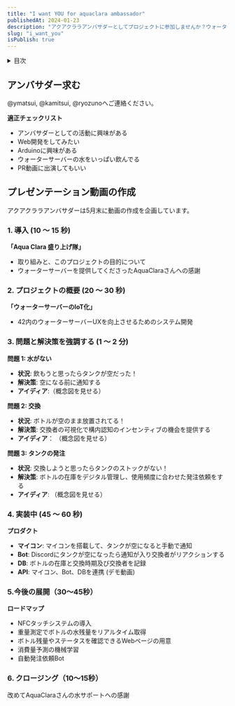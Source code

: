 ```yaml
---
title: "I want YOU for aquaclara ambassador"
publishedAt: 2024-01-23
description: "アクアクララアンバサダーとしてプロジェクトに参加しませんか？ウォーターサーバーのIoT化を通じて、便利でスマートなキャンパスライフを実現しましょう！"
slug: "i_want_you"
isPublish: true
---
```


<details>
<summary>目次</summary>

1. [アンバサダー求む](#アンバサダー求む)
2. [プレゼンテーション動画の作成](#プレゼンテーション動画の作成)

</details>

## アンバサダー求む

@ymatsui, @kamitsui, @ryozunoへご連絡ください。

**適正チェックリスト**

- アンバサダーとしての活動に興味がある
- Web開発をしてみたい
- Arduinoに興味がある
- ウォーターサーバーの水をいっぱい飲んでる
- PR動画に出演してもいい

## プレゼンテーション動画の作成

アクアクララアンバサダーは5月末に動画の作成を企画しています。

### 1. 導入 (10 ～ 15 秒)
**「Aqua Clara 盛り上げ隊」**
- 取り組みと、このプロジェクトの目的について
- ウォーターサーバーを提供してくださったAquaClaraさんへの感謝

### 2. プロジェクトの概要 (20 ～ 30 秒)
**「ウォーターサーバーのIoT化」**
- 42内のウォーターサーバーUXを向上させるためのシステム開発

### 3. 問題と解決策を強調する (1 ～ 2 分)
**問題 1: 水がない**
- **状況**: 飲もうと思ったらタンクが空だった！
- **解決策**: 空になる前に通知する
- **アイディア**:（概念図を見せる）

**問題 2: 交換**
- **状況**: ボトルが空のまま放置されてる！
- **解決策**: 交換者の可視化で構内認知のインセンティブの機会を提供する
- **アイディア**： （概念図を見せる）

**問題 3: タンクの発注**
- **状況**: 交換しようと思ったらタンクのストックがない！
- **解決策**: ボトルの在庫をデジタル管理し、使用頻度に合わせた発注依頼をする
- **アイディア**: （概念図を見せる）

### 4. 実装中 (45 ～ 60 秒)
**プロダクト**
- **マイコン**: マイコンを搭載して、タンクが空になると手動で通知
- **Bot**: Discordにタンクが空になったら通知が入り交換者がリアクションする
- **DB**: ボトルの在庫と交換時期及び交換者を記録
- **API**: マイコン、Bot、DBを連携
(デモ動画)

### 5.今後の展開（30～45秒）
**ロードマップ**
- NFCタッチシステムの導入
- 重量測定でボトルの水残量をリアルタイム取得
- ボトル残量やステータスを確認できるWebページの用意
- 消費量予測の機械学習
- 自動発注依頼Bot

### 6. クロージング（10～15秒）
改めてAquaClaraさんの水サポートへの感謝
